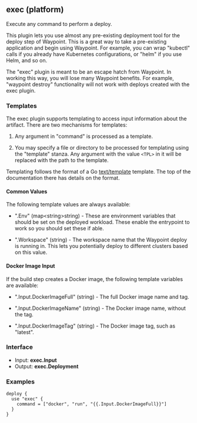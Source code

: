 <!-- This file was generated via `make gen/integrations-hcl` -->
## exec (platform)

Execute any command to perform a deploy.

This plugin lets you use almost any pre-existing deployment tool for the
deploy step of Waypoint. This is a great way to take a pre-existing application
and begin using Waypoint. For example, you can wrap "kubectl" calls if you
already have Kubernetes configurations, or "helm" if you use Helm, and so on.

The "exec" plugin is meant to be an escape hatch from Waypoint. In working
this way, you will lose many Waypoint benefits. For example, "waypoint destroy"
functionality will not work with deploys created with the exec plugin.

### Templates

The exec plugin supports templating to access input information about the
artifact. There are two mechanisms for templates:

1. Any argument in "command" is processed as a template.

2. You may specify a file or directory to be processed for templating
using the "template" stanza. Any argument with the value `<TPL>` in it
will be replaced with the path to the template.

Templating follows the format of a Go [text/template](https://golang.org/pkg/text/template/)
template. The top of the documentation there has details on the format.

#### Common Values

The following template values are always available:

  - ".Env" (map<string\>string) - These are environment variables that should
    be set on the deployed workload. These enable the entrypoint to work so
    you should set these if able.


  - ".Workspace" (string) - The workspace name that the Waypoint deploy is
    running in. This lets you potentially deploy to different clusters based
    on this value.

#### Docker Image Input

If the build step creates a Docker image, the following template variables
are available:

  - ".Input.DockerImageFull" (string) - The full Docker image name and tag.

  - ".Input.DockerImageName" (string) - The Docker image name, without the tag.

  - ".Input.DockerImageTag" (string) - The Docker image tag, such as "latest".

### Interface

- Input: **exec.Input**
- Output: **exec.Deployment**

### Examples

```hcl
deploy {
  use "exec" {
    command = ["docker", "run", "{{.Input.DockerImageFull}}"]
  }
}
```


